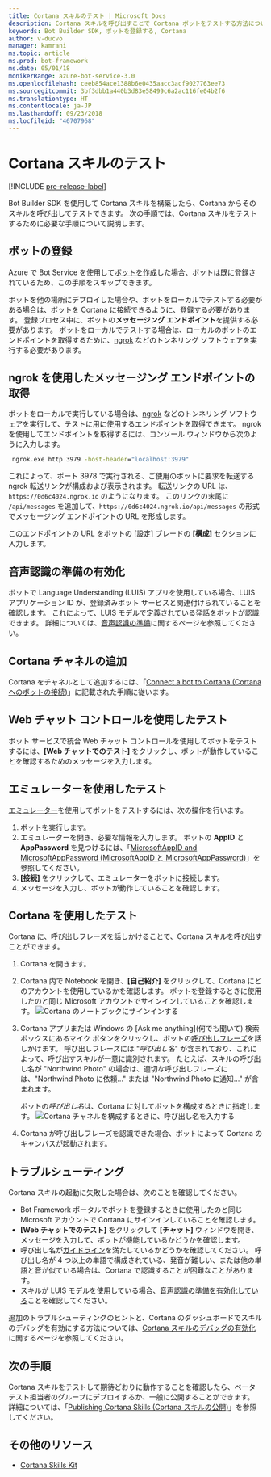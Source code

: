 ```yaml
---
title: Cortana スキルのテスト | Microsoft Docs
description: Cortana スキルを呼び出すことで Cortana ボットをテストする方法について説明します。
keywords: Bot Builder SDK, ボットを登録する, Cortana
author: v-ducvo
manager: kamrani
ms.topic: article
ms.prod: bot-framework
ms.date: 05/01/18
monikerRange: azure-bot-service-3.0
ms.openlocfilehash: ceeb854ace1388b6e0435aacc3acf9027763ee73
ms.sourcegitcommit: 3bf3dbb1a440b3d83e58499c6a2ac116fe04b2f6
ms.translationtype: HT
ms.contentlocale: ja-JP
ms.lasthandoff: 09/23/2018
ms.locfileid: "46707968"
---
```

# <a name="test-a-cortana-skill"></a>Cortana スキルのテスト

[!INCLUDE [pre-release-label](includes/pre-release-label-v3.md)]
 
Bot Builder SDK を使用して Cortana スキルを構築したら、Cortana からそのスキルを呼び出してテストできます。 次の手順では、Cortana スキルをテストするために必要な手順について説明します。

## <a name="register-your-bot"></a>ボットの登録
Azure で Bot Service を使用して[ボットを作成](~/bot-service-quickstart.md)した場合、ボットは既に登録されているため、この手順をスキップできます。

ボットを他の場所にデプロイした場合や、ボットをローカルでテストする必要がある場合は、ボットを Cortana に接続できるように、[登録](bot-service-quickstart-registration.md)する必要があります。 登録プロセス中に、ボットの**メッセージング エンドポイント**を提供する必要があります。 ボットをローカルでテストする場合は、ローカルのボットのエンドポイントを取得するために、[ngrok](http://ngrok.com) などのトンネリング ソフトウェアを実行する必要があります。

## <a name="get-messaging-endpoint-using-ngrok"></a>ngrok を使用したメッセージング エンドポイントの取得

ボットをローカルで実行している場合は、[ngrok](https://ngrok.com) などのトンネリング ソフトウェアを実行して、テストに用に使用するエンドポイントを取得できます。 ngrok を使用してエンドポイントを取得するには、コンソール ウィンドウから次のように入力します。 

```cmd
 ngrok.exe http 3979 -host-header="localhost:3979"
``` 

これによって、ポート 3978 で実行される、ご使用のボットに要求を転送する ngrok 転送リンクが構成および表示されます。 転送リンクの URL は、`https://0d6c4024.ngrok.io` のようになります。  このリンクの末尾に `/api/messages` を追加して、`https://0d6c4024.ngrok.io/api/messages` の形式でメッセージング エンドポイントの URL を形成します。 

このエンドポイントの URL をボットの [[設定]](~/bot-service-manage-settings.md) ブレードの **[構成]** セクションに入力します。

## <a name="enable-speech-recognition-priming"></a>音声認識の準備の有効化
ボットで Language Understanding (LUIS) アプリを使用している場合、LUIS アプリケーション ID が、登録済みボット サービスと関連付けられていることを確認します。 これによって、LUIS モデルで定義されている発話をボットが認識できます。 詳細については、[音声認識の準備](~/bot-service-manage-speech-priming.md)に関するページを参照してください。

## <a name="add-the-cortana-channel"></a>Cortana チャネルの追加
Cortana をチャネルとして追加するには、「[Connect a bot to Cortana (Cortana へのボットの接続)](bot-service-channel-connect-cortana.md)」に記載された手順に従います。

## <a name="test-using-web-chat-control"></a>Web チャット コントロールを使用したテスト

ボット サービスで統合 Web チャット コントロールを使用してボットをテストするには、**[Web チャットでのテスト]** をクリックし、ボットが動作していることを確認するためのメッセージを入力します。

## <a name="test-using-emulator"></a>エミュレーターを使用したテスト

[エミュレーター](~/bot-service-debug-emulator.md)を使用してボットをテストするには、次の操作を行います。

1. ボットを実行します。
2. エミュレーターを開き、必要な情報を入力します。 ボットの **AppID** と **AppPassword** を見つけるには、「[MicrosoftAppID and MicrosoftAppPassword (MicrosoftAppID と MicrosoftAppPassword)](bot-service-manage-overview.md#microsoftappid-and-microsoftapppassword)」を参照してください。 
3. **[接続]** をクリックして、エミュレーターをボットに接続します。
4. メッセージを入力し、ボットが動作していることを確認します。

## <a name="test-using-cortana"></a>Cortana を使用したテスト
Cortana に、呼び出しフレーズを話しかけることで、Cortana スキルを呼び出すことができます。 
1. Cortana を開きます。
2. Cortana 内で Notebook を開き、**[自己紹介]** をクリックして、Cortana にどのアカウントを使用しているかを確認します。 ボットを登録するときに使用したのと同じ Microsoft アカウントでサインインしていることを確認します。 
   ![Cortana のノートブックにサインインする](~/media/cortana/cortana-notebook.png)
2. Cortana アプリまたは Windows の [Ask me anything]\(何でも聞いて\) 検索ボックスにあるマイク ボタンをクリックし、ボットの[呼び出しフレーズ][InvocationNameGuidelines]を話しかけます。 呼び出しフレーズには "*呼び出し名*" が含まれており、これによって、呼び出すスキルが一意に識別されます。 たとえば、スキルの呼び出し名が "Northwind Photo" の場合は、適切な呼び出しフレーズには、"Northwind Photo に依頼..." または "Northwind Photo に通知…" が含まれます。

   ボットの*呼び出し名*は、Cortana に対してボットを構成するときに指定します。
   ![Cortana チャネルを構成するときに、呼び出し名を入力する](~/media/cortana/cortana-invocation-name-callout.png)

3. Cortana が呼び出しフレーズを認識できた場合、ボットによって Cortana のキャンバスが起動されます。 

## <a name="troubleshoot"></a>トラブルシューティング

Cortana スキルの起動に失敗した場合は、次のことを確認してください。
* Bot Framework ポータルでボットを登録するときに使用したのと同じ Microsoft アカウントで Cortana にサインインしていることを確認します。
* **[Web チャットでのテスト]** をクリックして **[チャット]** ウィンドウを開き、メッセージを入力して、ボットが機能しているかどうかを確認します。
* 呼び出し名が[ガイドライン][InvocationNameGuidelines]を満たしているかどうかを確認してください。 呼び出し名が 4 つ以上の単語で構成されている、発音が難しい、または他の単語と音が似ている場合は、Cortana で認識することが困難なことがあります。
* スキルが LUIS モデルを使用している場合、[音声認識の準備を有効化している](~/bot-service-manage-speech-priming.md)ことを確認してください。

追加のトラブルシューティングのヒントと、Cortana のダッシュボードでスキルのデバッグを有効にする方法については、[Cortana スキルのデバッグの有効化][Cortana-TestBestPractice]に関するページを参照してください。 


## <a name="next-steps"></a>次の手順

Cortana スキルをテストして期待どおりに動作することを確認したら、ベータ テスト担当者のグループにデプロイするか、一般に公開することができます。 詳細については、「[Publishing Cortana Skills (Cortana スキルの公開)][Cortana-Publish]」を参照してください。

## <a name="additional-resources"></a>その他のリソース
* [Cortana Skills Kit][CortanaGetStarted]

[CortanaGetStarted]: /cortana/getstarted

[BFPortal]: https://dev.botframework.com/
[CortanaDevCenter]: https://developer.microsoft.com/en-us/cortana

[CortanaSpecificEntities]: https://aka.ms/lgvcto
[CortanaAuth]: https://aka.ms/vsdqcj

[InvocationNameGuidelines]: https://aka.ms/cortana-invocation-guidelines 


[Cortana-Debug]: https://aka.ms/cortana-enable-debug
[Cortana-TestBestPractice]: https://aka.ms/cortana-test-best-practice
[Cortana-Publish]: /cortana/skills/publish-skill
